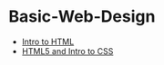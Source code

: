 # Basic-Web-Design


<ul>
<li><a href="Intro To HTML/index.html" target="_blank"> Intro to HTML</a>
</li>
<li><a href="Intro_to_HTML5_and_CSS/index.html" target="_blank">HTML5 and Intro to CSS</a></li>


</ul>
